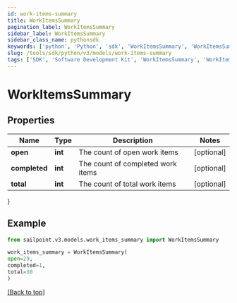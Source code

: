 ```yaml
---
id: work-items-summary
title: WorkItemsSummary
pagination_label: WorkItemsSummary
sidebar_label: WorkItemsSummary
sidebar_class_name: pythonsdk
keywords: ['python', 'Python', 'sdk', 'WorkItemsSummary', 'WorkItemsSummary'] 
slug: /tools/sdk/python/v3/models/work-items-summary
tags: ['SDK', 'Software Development Kit', 'WorkItemsSummary', 'WorkItemsSummary']
---
```


# WorkItemsSummary


## Properties

Name | Type | Description | Notes
------------ | ------------- | ------------- | -------------
**open** | **int** | The count of open work items | [optional] 
**completed** | **int** | The count of completed work items | [optional] 
**total** | **int** | The count of total work items | [optional] 
}

## Example

```python
from sailpoint.v3.models.work_items_summary import WorkItemsSummary

work_items_summary = WorkItemsSummary(
open=29,
completed=1,
total=30
)

```
[[Back to top]](#) 

